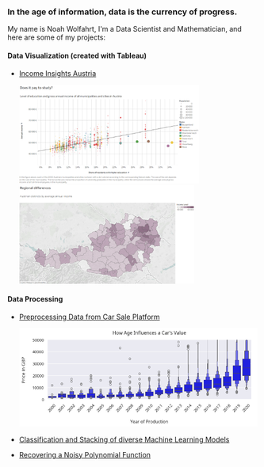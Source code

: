 ### In the age of information, data is the currency of progress.

My name is Noah Wolfahrt, I'm a Data Scientist and Mathematician, and here are some of my projects:

#### Data Visualization (created with Tableau)

* [Income Insights Austria](https://github.com/wolfno/Data-Visualization/tree/main/Income%20Insights)

  <img src="https://github.com/wolfno/Data-Visualization/blob/main/Education%20and%20Income.png" height="200" />
  <img src="https://github.com/wolfno/Data-Visualization/blob/main/Income%20by%20Districts.png" height="200" />

#### Data Processing

* [Preprocessing Data from Car Sale Platform](https://github.com/wolfno/Data-Preprocessing/tree/main/UK%20Car%20Sales)

  <img src="https://github.com/wolfno/Data-Preprocessing/blob/main/UK%20Car%20Sales/car_age.png" width="500" height="200" />

* [Classification and Stacking of diverse Machine Learning Models](https://github.com/wolfno/Model-Building/tree/main/Forest%20Cover%20Prediction)

* [Recovering a Noisy Polynomial Function](https://github.com/wolfno/Model-Building/tree/main/Polynomial%20Regression)

